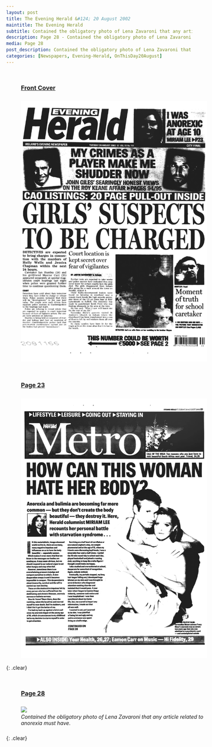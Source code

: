 ```yaml
---
layout: post
title: The Evening Herald &#124; 20 August 2002
maintitle: The Evening Herald
subtitle: Contained the obligatory photo of Lena Zavaroni that any article related to anorexia must have.
description: Page 28 - Contained the obligatory photo of Lena Zavaroni that any article related to anorexia must have.
media: Page 28
post_description: Contained the obligatory photo of Lena Zavaroni that any article related to anorexia must have.
categories: [Newspapers, Evening-Herald, OnThisDay20August]
---
```


<figure class="fig1">
<figcaption>
<h3 id="front-cover"><a href="#front-cover">Front Cover</a></h3>
</figcaption>
<a href="/assets/images/newspapers/2002-08-20-evening-herald-fc.png"><img src="/assets/images/newspapers/2002-08-20-evening-herald-fc.png" class="full-width zoom-in"></a>
</figure>

<figure class="fig2">
<figcaption>
<h3 id="page-23"><a href="#page-23">Page 23</a></h3>
</figcaption>
<a href="/assets/images/newspapers/2002-08-20-evening-herald-page-23.png"><img src="/assets/images/newspapers/2002-08-20-evening-herald-page-23.png" class="full-width zoom-in"></a>
</figure>

{: .clear}

<figure class="fig1">
<figcaption>
<h3 id="page-28"><a href="#page-28">Page 28</a></h3>
</figcaption>
<a href="/assets/images/newspapers/2002-08-20-evening-herald-page-28.png"><img src="/assets/images/newspapers/2002-08-20-evening-herald-page-28.png" class="full-width zoom-in"></a>
<figcaption>
<cite>Contained the obligatory photo of Lena Zavaroni that any article related to anorexia must have.</cite>
</figcaption>
</figure>

<br />{: .clear}

<style>
.fig1 {float:left; width:49%;}

.fig2 {float:right; width:49%;}

figcaption {float:left; width:100%;}

@media screen and (orientation:portrait) {
.fig1, .fig2 {float:left; width:100%;}
figcaption {float:left; width:100%; margin-bottom: 10px;}
}
</style>
